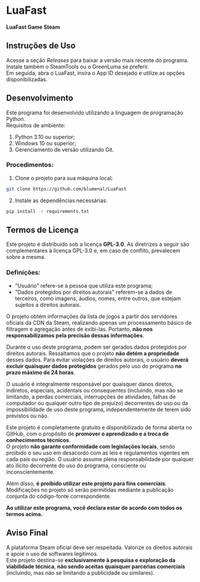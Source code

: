 # LuaFast
**LuaFast Game Steam**

## Instruções de Uso
Acesse a seção *Releases* para baixar a versão mais recente do programa. Instale também o SteamTools ou o GreenLuma se preferir.  
Em seguida, abra o LuaFast, insira o App ID desejado e utilize as opções disponibilizadas.

## Desenvolvimento
Este programa foi desenvolvido utilizando a linguagem de programação Python.  
Requisitos de ambiente:
1. Python 3.10 ou superior;
2. Windows 10 ou superior;
3. Gerenciamento de versão utilizando Git.

### Procedimentos:
1. Clone o projeto para sua máquina local:

```bash
git clone https://github.com/blumenal/LuaFast
```

2. Instale as dependências necessárias:

```bash
pip install -r requirements.txt
```

## Termos de Licença
Este projeto é distribuído sob a licença **GPL-3.0**. As diretrizes a seguir são complementares à licença GPL-3.0 e, em caso de conflito, prevalecem sobre a mesma.

### Definições:
- "Usuário" refere-se à pessoa que utiliza este programa;
- "Dados protegidos por direitos autorais" referem-se a dados de terceiros, como imagens, áudios, nomes, entre outros, que estejam sujeitos a direitos autorais.

O projeto obtém informações da lista de jogos a partir dos servidores oficiais da CDN da Steam, realizando apenas um processamento básico de filtragem e agregação antes de exibi-las. Portanto, **não nos responsabilizamos pela precisão dessas informações**.

Durante o uso deste programa, podem ser gerados dados protegidos por direitos autorais. Ressaltamos que o projeto **não detém a propriedade** desses dados. Para evitar violações de direitos autorais, o usuário **deverá excluir quaisquer dados protegidos** gerados pelo uso do programa **no prazo máximo de 24 horas**.

O usuário é integralmente responsável por quaisquer danos diretos, indiretos, especiais, acidentais ou consequentes (incluindo, mas não se limitando, a perdas comerciais, interrupções de atividades, falhas de computador ou qualquer outro tipo de prejuízo) decorrentes do uso ou da impossibilidade de uso deste programa, independentemente de terem sido previstos ou não.

Este projeto é completamente gratuito e disponibilizado de forma aberta no GitHub, com o propósito de **promover o aprendizado e a troca de conhecimentos técnicos**.  
O projeto **não garante conformidade com legislações locais**, sendo proibido o seu uso em desacordo com as leis e regulamentos vigentes em cada país ou região. O usuário assume plena responsabilidade por qualquer ato ilícito decorrente do uso do programa, consciente ou inconscientemente.

Além disso, **é proibido utilizar este projeto para fins comerciais**.  
Modificações no projeto só serão permitidas mediante a publicação conjunta do código-fonte correspondente.

**Ao utilizar este programa, você declara estar de acordo com todos os termos acima.**

## Aviso Final
A plataforma Steam oficial deve ser respeitada. Valorize os direitos autorais e apoie o uso de softwares legítimos.  
Este projeto destina-se **exclusivamente à pesquisa e exploração da viabilidade técnica**, **não sendo aceitas quaisquer parcerias comerciais** (incluindo, mas não se limitando a publicidade ou similares).
